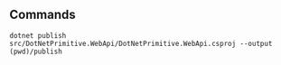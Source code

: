 ## Commands

```
dotnet publish src/DotNetPrimitive.WebApi/DotNetPrimitive.WebApi.csproj --output (pwd)/publish
```